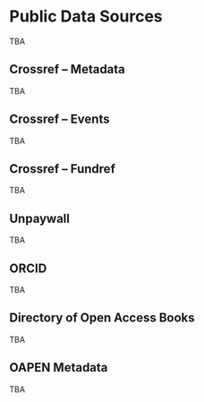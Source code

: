 Public Data Sources
==========================
TBA

## Crossref – Metadata
TBA

## Crossref – Events
TBA

## Crossref – Fundref 
TBA

## Unpaywall
TBA

## ORCID
TBA

## Directory of Open Access Books
TBA

## OAPEN Metadata
TBA